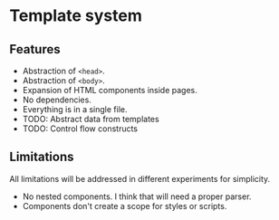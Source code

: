 # Template system

## Features
- Abstraction of `<head>`.
- Abstraction of `<body>`.
- Expansion of HTML components inside pages.
- No dependencies.
- Everything is in a single file.
- TODO: Abstract data from templates
- TODO: Control flow constructs

## Limitations

All limitations will be addressed in different experiments for simplicity.

- No nested components. I think that will need a proper parser.
- Components don't create a scope for styles or scripts.

